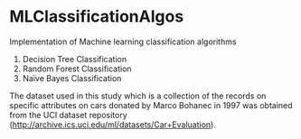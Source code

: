 # MLClassificationAlgos
Implementation of Machine learning classification algorithms
1.	Decision Tree Classification
2.	Random Forest Classification
3.	Naïve Bayes Classification


The dataset used in this study which is a collection of the records on specific attributes on cars donated by 
Marco Bohanec in 1997 was obtained from the UCI dataset repository (http://archive.ics.uci.edu/ml/datasets/Car+Evaluation).
